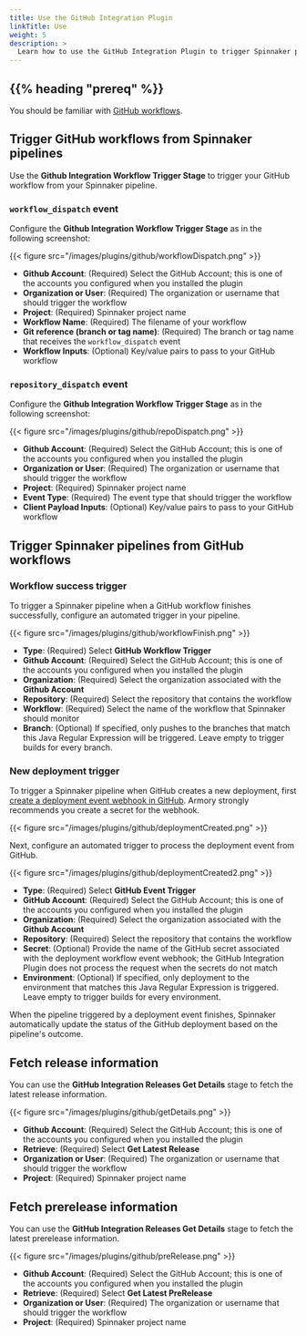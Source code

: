 ```yaml
---
title: Use the GitHub Integration Plugin
linkTitle: Use
weight: 5
description: >
  Learn how to use the GitHub Integration Plugin to trigger Spinnaker pipelines from GitHub and also to trigger GitHub workflows from Spinnaker pipelines.
---
```


## {{% heading "prereq" %}}

You should be familiar with [GitHub workflows](https://docs.github.com/en/actions/using-workflows/about-workflows).

## Trigger GitHub workflows from Spinnaker pipelines

Use the **Github Integration Workflow Trigger Stage** to trigger your GitHub workflow from your Spinnaker pipeline.

### `workflow_dispatch` event

Configure the **Github Integration Workflow Trigger Stage** as in the following screenshot: 

{{< figure src="/images/plugins/github/workflowDispatch.png" >}}

* **Github Account**: (Required) Select the GitHub Account; this is one of the accounts you configured when you installed the plugin
* **Organization or User**: (Required) The organization or username that should trigger the workflow
* **Project**: (Required) Spinnaker project name
* **Workflow Name**: (Required) The filename of your workflow
* **Git reference (branch or tag name)**: (Required) The branch or tag name that receives the `workflow_dispatch` event
* **Workflow Inputs**: (Optional) Key/value pairs to pass to your GitHub workflow

### `repository_dispatch` event

Configure the **Github Integration Workflow Trigger Stage** as in the following screenshot: 

{{< figure src="/images/plugins/github/repoDispatch.png" >}}

* **Github Account**: (Required) Select the GitHub Account; this is one of the accounts you configured when you installed the plugin
* **Organization or User**: (Required) The organization or username that should trigger the workflow
* **Project**: (Required) Spinnaker project name
* **Event Type**: (Required) The event type that should trigger the workflow
* **Client Payload Inputs**: (Optional) Key/value pairs to pass to your GitHub workflow

## Trigger Spinnaker pipelines from GitHub workflows

### Workflow success trigger

To trigger a Spinnaker pipeline when a GitHub workflow finishes successfully, configure an automated trigger in your pipeline.

{{< figure src="/images/plugins/github/workflowFinish.png" >}}

* **Type**: (Required) Select **GitHub Workflow Trigger**
* **Github Account**: (Required) Select the GitHub Account; this is one of the accounts you configured when you installed the plugin
* **Organization**: (Required) Select the organization associated with the **Github Account**
* **Repository**: (Required) Select the repository that contains the workflow
* **Workflow**: (Required) Select the name of the workflow that Spinnaker should monitor
* **Branch**: (Optional) If specified, only pushes to the branches that match this Java Regular Expression will be triggered. Leave empty to trigger builds for every branch.

###  New deployment trigger

To trigger a Spinnaker pipeline when GitHub creates a new deployment, first [create a deployment event webhook in GitHub](https://docs.github.com/en/webhooks/using-webhooks/creating-webhooks). Armory strongly recommends you create a secret for the webhook.

{{< figure src="/images/plugins/github/deploymentCreated.png" >}}

Next, configure an automated trigger to process the deployment event from GitHub.

{{< figure src="/images/plugins/github/deploymentCreated2.png" >}}

* **Type**: (Required) Select **GitHub Event Trigger**
* **GitHub Account**: (Required) Select the GitHub Account; this is one of the accounts you configured when you installed the plugin
* **Organization**: (Required) Select the organization associated with the **Github Account**
* **Repository**: (Required) Select the repository that contains the workflow
* **Secret**: (Optional) Provide the name of the GitHub secret associated with the deployment workflow event webhook; the GitHub Integration Plugin does not process the request when the secrets do not match
* **Environment**: (Optional) If specified, only deployment to the environment that matches this Java Regular Expression is triggered. Leave empty to trigger builds for every environment.

When the pipeline triggered by a deployment event finishes, Spinnaker automatically update the status of the GitHub deployment based on the pipeline's outcome. 

## Fetch release information

You can use the **GitHub Integration Releases Get Details** stage to fetch the latest release information.

{{< figure src="/images/plugins/github/getDetails.png" >}}

* **Github Account**: (Required) Select the GitHub Account; this is one of the accounts you configured when you installed the plugin
* **Retrieve**: (Required) Select **Get Latest Release**
* **Organization or User**: (Required) The organization or username that should trigger the workflow
* **Project**: (Required) Spinnaker project name

## Fetch prerelease information

You can use the **GitHub Integration Releases Get Details** stage to fetch the latest prerelease information.

{{< figure src="/images/plugins/github/preRelease.png" >}}


* **Github Account**: (Required) Select the GitHub Account; this is one of the accounts you configured when you installed the plugin
* **Retrieve**: (Required) Select **Get Latest PreRelease**
* **Organization or User**: (Required) The organization or username that should trigger the workflow
* **Project**: (Required) Spinnaker project name

